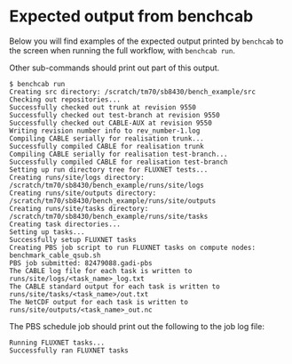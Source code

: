 # Expected output from benchcab

Below you will find examples of the expected output printed by `benchcab` to the screen when running the full workflow, with `benchcab run`. 

Other sub-commands should print out part of this output.

```
$ benchcab run
Creating src directory: /scratch/tm70/sb8430/bench_example/src
Checking out repositories...
Successfully checked out trunk at revision 9550
Successfully checked out test-branch at revision 9550
Successfully checked out CABLE-AUX at revision 9550
Writing revision number info to rev_number-1.log
Compiling CABLE serially for realisation trunk...
Successfully compiled CABLE for realisation trunk
Compiling CABLE serially for realisation test-branch...
Successfully compiled CABLE for realisation test-branch
Setting up run directory tree for FLUXNET tests...
Creating runs/site/logs directory: /scratch/tm70/sb8430/bench_example/runs/site/logs
Creating runs/site/outputs directory: /scratch/tm70/sb8430/bench_example/runs/site/outputs
Creating runs/site/tasks directory: /scratch/tm70/sb8430/bench_example/runs/site/tasks
Creating task directories...
Setting up tasks...
Successfully setup FLUXNET tasks
Creating PBS job script to run FLUXNET tasks on compute nodes: benchmark_cable_qsub.sh
PBS job submitted: 82479088.gadi-pbs
The CABLE log file for each task is written to runs/site/logs/<task_name>_log.txt
The CABLE standard output for each task is written to runs/site/tasks/<task_name>/out.txt
The NetCDF output for each task is written to runs/site/outputs/<task_name>_out.nc
```

The PBS schedule job should print out the following to the job log file:
```
Running FLUXNET tasks...
Successfully ran FLUXNET tasks
```
